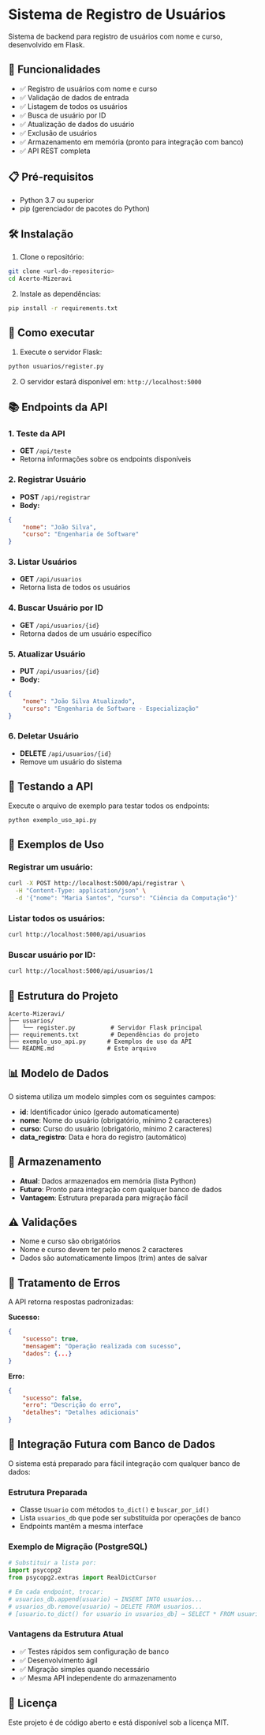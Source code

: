 # Sistema de Registro de Usuários

Sistema de backend para registro de usuários com nome e curso, desenvolvido em Flask.

## 🚀 Funcionalidades

- ✅ Registro de usuários com nome e curso
- ✅ Validação de dados de entrada
- ✅ Listagem de todos os usuários
- ✅ Busca de usuário por ID
- ✅ Atualização de dados do usuário
- ✅ Exclusão de usuários
- ✅ Armazenamento em memória (pronto para integração com banco)
- ✅ API REST completa

## 📋 Pré-requisitos

- Python 3.7 ou superior
- pip (gerenciador de pacotes do Python)

## 🛠️ Instalação

1. Clone o repositório:
```bash
git clone <url-do-repositorio>
cd Acerto-Mizeravi
```

2. Instale as dependências:
```bash
pip install -r requirements.txt
```

## 🚀 Como executar

1. Execute o servidor Flask:
```bash
python usuarios/register.py
```

2. O servidor estará disponível em: `http://localhost:5000`

## 📚 Endpoints da API

### 1. Teste da API
- **GET** `/api/teste`
- Retorna informações sobre os endpoints disponíveis

### 2. Registrar Usuário
- **POST** `/api/registrar`
- **Body:**
```json
{
    "nome": "João Silva",
    "curso": "Engenharia de Software"
}
```

### 3. Listar Usuários
- **GET** `/api/usuarios`
- Retorna lista de todos os usuários

### 4. Buscar Usuário por ID
- **GET** `/api/usuarios/{id}`
- Retorna dados de um usuário específico

### 5. Atualizar Usuário
- **PUT** `/api/usuarios/{id}`
- **Body:**
```json
{
    "nome": "João Silva Atualizado",
    "curso": "Engenharia de Software - Especialização"
}
```

### 6. Deletar Usuário
- **DELETE** `/api/usuarios/{id}`
- Remove um usuário do sistema

## 🧪 Testando a API

Execute o arquivo de exemplo para testar todos os endpoints:

```bash
python exemplo_uso_api.py
```

## 📝 Exemplos de Uso

### Registrar um usuário:
```bash
curl -X POST http://localhost:5000/api/registrar \
  -H "Content-Type: application/json" \
  -d '{"nome": "Maria Santos", "curso": "Ciência da Computação"}'
```

### Listar todos os usuários:
```bash
curl http://localhost:5000/api/usuarios
```

### Buscar usuário por ID:
```bash
curl http://localhost:5000/api/usuarios/1
```

## 🔧 Estrutura do Projeto

```
Acerto-Mizeravi/
├── usuarios/
│   └── register.py          # Servidor Flask principal
├── requirements.txt         # Dependências do projeto
├── exemplo_uso_api.py      # Exemplos de uso da API
└── README.md               # Este arquivo
```

## 📊 Modelo de Dados

O sistema utiliza um modelo simples com os seguintes campos:

- **id**: Identificador único (gerado automaticamente)
- **nome**: Nome do usuário (obrigatório, mínimo 2 caracteres)
- **curso**: Curso do usuário (obrigatório, mínimo 2 caracteres)
- **data_registro**: Data e hora do registro (automático)

## 💾 Armazenamento

- **Atual**: Dados armazenados em memória (lista Python)
- **Futuro**: Pronto para integração com qualquer banco de dados
- **Vantagem**: Estrutura preparada para migração fácil

## ⚠️ Validações

- Nome e curso são obrigatórios
- Nome e curso devem ter pelo menos 2 caracteres
- Dados são automaticamente limpos (trim) antes de salvar

## 🐛 Tratamento de Erros

A API retorna respostas padronizadas:

**Sucesso:**
```json
{
    "sucesso": true,
    "mensagem": "Operação realizada com sucesso",
    "dados": {...}
}
```

**Erro:**
```json
{
    "sucesso": false,
    "erro": "Descrição do erro",
    "detalhes": "Detalhes adicionais"
}
```

## 🔄 Integração Futura com Banco de Dados

O sistema está preparado para fácil integração com qualquer banco de dados:

### Estrutura Preparada
- Classe `Usuario` com métodos `to_dict()` e `buscar_por_id()`
- Lista `usuarios_db` que pode ser substituída por operações de banco
- Endpoints mantêm a mesma interface

### Exemplo de Migração (PostgreSQL)
```python
# Substituir a lista por:
import psycopg2
from psycopg2.extras import RealDictCursor

# Em cada endpoint, trocar:
# usuarios_db.append(usuario) → INSERT INTO usuarios...
# usuarios_db.remove(usuario) → DELETE FROM usuarios...
# [usuario.to_dict() for usuario in usuarios_db] → SELECT * FROM usuarios...
```

### Vantagens da Estrutura Atual
- ✅ Testes rápidos sem configuração de banco
- ✅ Desenvolvimento ágil
- ✅ Migração simples quando necessário
- ✅ Mesma API independente do armazenamento

## 📄 Licença

Este projeto é de código aberto e está disponível sob a licença MIT.